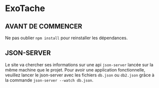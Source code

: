 # ExoTache

## AVANT DE COMMENCER

Ne pas oublier <code>npm install</code> pour reinstaller les dépendances.

## JSON-SERVER

Le site va chercher ses informations sur une api <code>json-server</code> lancée sur la même machine que le projet. Pour avoir une application fonctionnelle, veuillez lancer le json-server avec les fichiers <code>db.json</code> ou <code>db2.json</code> grâce à la commande <code>json-server --watch db.json</code>.